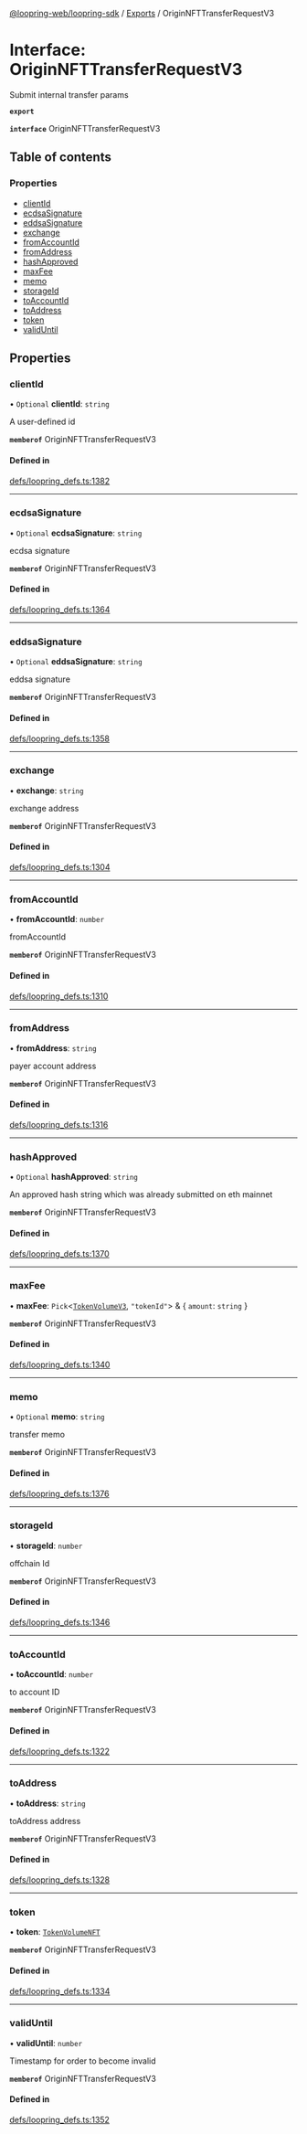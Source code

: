 [@loopring-web/loopring-sdk](../README.md) / [Exports](../modules.md) / OriginNFTTransferRequestV3

# Interface: OriginNFTTransferRequestV3

Submit internal transfer params

**`export`**

**`interface`** OriginNFTTransferRequestV3

## Table of contents

### Properties

- [clientId](OriginNFTTransferRequestV3.md#clientid)
- [ecdsaSignature](OriginNFTTransferRequestV3.md#ecdsasignature)
- [eddsaSignature](OriginNFTTransferRequestV3.md#eddsasignature)
- [exchange](OriginNFTTransferRequestV3.md#exchange)
- [fromAccountId](OriginNFTTransferRequestV3.md#fromaccountid)
- [fromAddress](OriginNFTTransferRequestV3.md#fromaddress)
- [hashApproved](OriginNFTTransferRequestV3.md#hashapproved)
- [maxFee](OriginNFTTransferRequestV3.md#maxfee)
- [memo](OriginNFTTransferRequestV3.md#memo)
- [storageId](OriginNFTTransferRequestV3.md#storageid)
- [toAccountId](OriginNFTTransferRequestV3.md#toaccountid)
- [toAddress](OriginNFTTransferRequestV3.md#toaddress)
- [token](OriginNFTTransferRequestV3.md#token)
- [validUntil](OriginNFTTransferRequestV3.md#validuntil)

## Properties

### clientId

• `Optional` **clientId**: `string`

A user-defined id

**`memberof`** OriginNFTTransferRequestV3

#### Defined in

[defs/loopring_defs.ts:1382](https://github.com/Loopring/loopring_sdk/blob/29b8a2c/src/defs/loopring_defs.ts#L1382)

___

### ecdsaSignature

• `Optional` **ecdsaSignature**: `string`

ecdsa signature

**`memberof`** OriginNFTTransferRequestV3

#### Defined in

[defs/loopring_defs.ts:1364](https://github.com/Loopring/loopring_sdk/blob/29b8a2c/src/defs/loopring_defs.ts#L1364)

___

### eddsaSignature

• `Optional` **eddsaSignature**: `string`

eddsa signature

**`memberof`** OriginNFTTransferRequestV3

#### Defined in

[defs/loopring_defs.ts:1358](https://github.com/Loopring/loopring_sdk/blob/29b8a2c/src/defs/loopring_defs.ts#L1358)

___

### exchange

• **exchange**: `string`

exchange address

**`memberof`** OriginNFTTransferRequestV3

#### Defined in

[defs/loopring_defs.ts:1304](https://github.com/Loopring/loopring_sdk/blob/29b8a2c/src/defs/loopring_defs.ts#L1304)

___

### fromAccountId

• **fromAccountId**: `number`

fromAccountId

**`memberof`** OriginNFTTransferRequestV3

#### Defined in

[defs/loopring_defs.ts:1310](https://github.com/Loopring/loopring_sdk/blob/29b8a2c/src/defs/loopring_defs.ts#L1310)

___

### fromAddress

• **fromAddress**: `string`

payer account address

**`memberof`** OriginNFTTransferRequestV3

#### Defined in

[defs/loopring_defs.ts:1316](https://github.com/Loopring/loopring_sdk/blob/29b8a2c/src/defs/loopring_defs.ts#L1316)

___

### hashApproved

• `Optional` **hashApproved**: `string`

An approved hash string which was already submitted on eth mainnet

**`memberof`** OriginNFTTransferRequestV3

#### Defined in

[defs/loopring_defs.ts:1370](https://github.com/Loopring/loopring_sdk/blob/29b8a2c/src/defs/loopring_defs.ts#L1370)

___

### maxFee

• **maxFee**: `Pick`<[`TokenVolumeV3`](TokenVolumeV3.md), ``"tokenId"``\> & { `amount`: `string`  }

**`memberof`** OriginNFTTransferRequestV3

#### Defined in

[defs/loopring_defs.ts:1340](https://github.com/Loopring/loopring_sdk/blob/29b8a2c/src/defs/loopring_defs.ts#L1340)

___

### memo

• `Optional` **memo**: `string`

transfer memo

**`memberof`** OriginNFTTransferRequestV3

#### Defined in

[defs/loopring_defs.ts:1376](https://github.com/Loopring/loopring_sdk/blob/29b8a2c/src/defs/loopring_defs.ts#L1376)

___

### storageId

• **storageId**: `number`

offchain Id

**`memberof`** OriginNFTTransferRequestV3

#### Defined in

[defs/loopring_defs.ts:1346](https://github.com/Loopring/loopring_sdk/blob/29b8a2c/src/defs/loopring_defs.ts#L1346)

___

### toAccountId

• **toAccountId**: `number`

to account ID

**`memberof`** OriginNFTTransferRequestV3

#### Defined in

[defs/loopring_defs.ts:1322](https://github.com/Loopring/loopring_sdk/blob/29b8a2c/src/defs/loopring_defs.ts#L1322)

___

### toAddress

• **toAddress**: `string`

toAddress address

**`memberof`** OriginNFTTransferRequestV3

#### Defined in

[defs/loopring_defs.ts:1328](https://github.com/Loopring/loopring_sdk/blob/29b8a2c/src/defs/loopring_defs.ts#L1328)

___

### token

• **token**: [`TokenVolumeNFT`](TokenVolumeNFT.md)

**`memberof`** OriginNFTTransferRequestV3

#### Defined in

[defs/loopring_defs.ts:1334](https://github.com/Loopring/loopring_sdk/blob/29b8a2c/src/defs/loopring_defs.ts#L1334)

___

### validUntil

• **validUntil**: `number`

Timestamp for order to become invalid

**`memberof`** OriginNFTTransferRequestV3

#### Defined in

[defs/loopring_defs.ts:1352](https://github.com/Loopring/loopring_sdk/blob/29b8a2c/src/defs/loopring_defs.ts#L1352)
